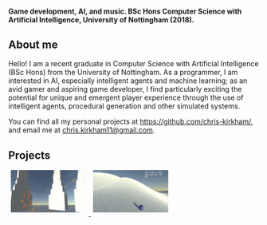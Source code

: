 #### Game development, AI, and music. BSc Hons Computer Science with Artificial Intelligence, University of Nottingham (2018).

## About me
Hello! I am a recent graduate in Computer Science with Artificial Intelligence (BSc Hons) from the University of Nottingham.
As a programmer, I am interested in AI, especially intelligent agents and machine learning; as an avid gamer and aspiring game developer, I find particularly exciting the potential for unique and emergent player experience through the use of intelligent agents, procedural generation and other simulated systems.

You can find all my personal projects at <https://github.com/chris-kirkham/>, and email me at <chris.kirkham11@gmail.com>. 

## Projects
<div>
  <a href="boids.md" title="Boids">
    <img src="images/boids/README_1.gif" style="float: center; width: 30%; margin-left: 1%; margin-right: 1%; margin-bottom: 0.5em;"/>
  </a>
  <a href="endlessRoller.md" title="Endless Roller">
    <img src="images/endless-roller/README_Camera.gif" style="float:center; width: 30%; margin-left: 1%; margin-right: 1%; margin-bottom:     0.5em;"/>
  </a>
  <p style="clear: both;"></p>
</div>
